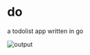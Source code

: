 # do
a todolist app written in go

![output](https://user-images.githubusercontent.com/49824803/199353675-60df8afc-439e-40e7-88dd-6d0ad03e4469.gif)
